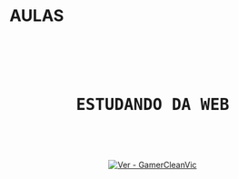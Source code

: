 # AULAS
<div align="center">
<pre>
<br>
<h1>
ESTUDANDO DA WEB
</h1>
<br>
</pre>
</div>
<div align="center">

[![Ver - GamerCleanVic](https://img.shields.io/static/v1?label=Site&message=Abrir&color=%234f0faf&logo=Firefox&logoColor=%23ffffff)](https://gamercleanvic.github.io/aulas)

</div>
